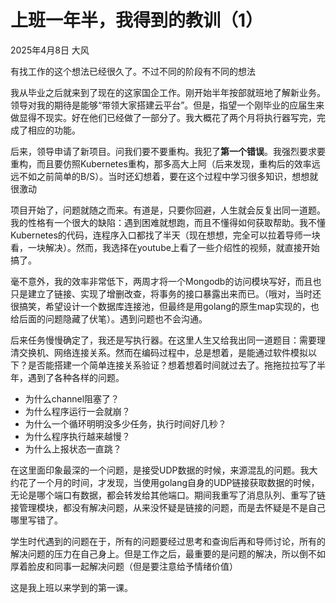 # 上班一年半，我得到的教训（1）
2025年4月8日 大风 

有找工作的这个想法已经很久了。不过不同的阶段有不同的想法<br>

我从毕业之后就来到了现在的这家国企工作。刚开始半年按部就班地了解新业务。领导对我的期待是能够“带领大家搭建云平台”。但是，指望一个刚毕业的应届生来做显得不现实。好在他们已经做了一部分了。我大概花了两个月将执行器写完，完成了相应的功能。

后来，领导申请了新项目。问我们要不要重构。我犯了**第一个错误**。我强烈要求要重构，而且要仿照Kubernetes重构，那多高大上阿（后来发现，重构后的效率远远不如之前简单的B/S）。当时还幻想着，要在这个过程中学习很多知识，想想就很激动

项目开始了，问题就随之而来。有道是，只要你回避，人生就会反复出同一道题。我的性格有一个很大的缺陷：遇到困难就想跑，而且不懂得如何获取帮助。我不懂Kubernetes的代码，连程序入口都找了半天（现在想想，完全可以拉着导师一块看，一块解决）。然而，我选择在youtube上看了一些介绍性的视频，就直接开始搞了。

毫不意外，我的效率非常低下，两周才将一个Mongodb的访问模块写好，而且也只是建立了链接、实现了增删改查，将事务的接口暴露出来而已。（哦对，当时还很搞笑，希望设计一个数据库连接池，但最终是用golang的原生map实现的，也给后面的问题隐藏了伏笔）。遇到问题也不会沟通。

后来任务慢慢确定了，我还是写执行器。在这里人生又给我出同一道题目：需要理清交换机、网络连接关系。然而在编码过程中，总是想着，是能通过软件模拟以下？是否能搭建一个简单连接关系验证？想着想着时间就过去了。拖拖拉拉写了半年，遇到了各种各样的问题。
- 为什么channel阻塞了？
- 为什么程序运行一会就崩？
- 为什么一个循环明明没多少任务，执行时间好几秒？
- 为什么程序执行越来越慢？
- 为什么上报状态一直跳？

在这里面印象最深的一个问题，是接受UDP数据的时候，来源混乱的问题。我大约花了一个月的时间，才发现，当使用golang自身的UDP链接获取数据的时候，无论是哪个端口有数据，都会转发给其他端口。期间我重写了消息队列、重写了链接管理模块，都没有解决问题，从来没怀疑是链接的问题，而是去怀疑是不是自己哪里写错了。

学生时代遇到的问题在于，所有的问题要经过思考和查询后再和导师讨论，所有的解决问题的压力在自己身上。但是工作之后，最重要的是问题的解决，所以倒不如厚着脸皮和同事一起解决问题（但是要注意给予情绪价值）

这是我上班以来学到的第一课。






